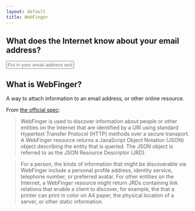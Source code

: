 ```yaml
---
layout: default
title: WebFinger
---
```



## What does the Internet know about your email address?

<form class="email lookup" action="http://client.webfinger.net/lookup" method="get">
  <input type="email" name="resource" id="resource" value="" placeholder="Put in your email address and press Enter." />
</form>

## What is WebFinger?

A way to attach information to an email address, or other online resource.

From [the official spec](http://tools.ietf.org/html/rfc7033):

> WebFinger is used to discover information about people or other entities on the Internet that are identified by a URI using standard Hypertext Transfer Protocol (HTTP) methods over a secure transport.  A WebFinger resource returns a JavaScript Object Notation (JSON) object describing the entity that is queried. The JSON object is referred to as the JSON Resource Descriptor (JRD).

> For a person, the kinds of information that might be discoverable via WebFinger include a personal profile address, identity service, telephone number, or preferred avatar.  For other entities on the Internet, a WebFinger resource might return JRDs containing link relations that enable a client to discover, for example, the that a printer can print in color on A4 paper, the physical location of a server, or other static information.